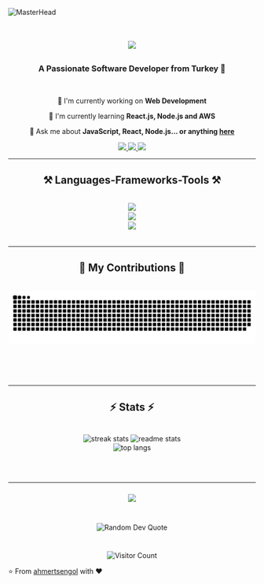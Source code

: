 ![MasterHead](https://mir-s3-cdn-cf.behance.net/project_modules/max_1200/79731568097599.5b50bca477735.jpg)

<h1 align="center">
    <img src="https://readme-typing-svg.herokuapp.com/?font=Righteous&size=35&center=true&vCenter=true&width=500&height=70&duration=4000&lines=Hi+There!+👋;+I'm+Ahmet+Şengöl!;" />
</h1>

<h3 align="center">A Passionate Software Developer from Turkey 🚀</h3>

<br/>

<div align="center">
 
 🔭 I'm currently working on **Web Development**
 
 🌱 I'm currently learning **React.js, Node.js and AWS**

 💬 Ask me about **JavaScript, React, Node.js... or anything [here](https://github.com/ahmertsengol/ahmertsengol/issues)**

 </div>

<div align="center"> 
  <a href="mailto:[21sandn21@gmail.com]">
    <img src="https://img.shields.io/badge/Gmail-333333?style=for-the-badge&logo=gmail&logoColor=red" />
  </a>
  <a href="[[YOUR_LINKEDIN](https://www.linkedin.com/in/ahmertsengol/)]" target="_blank">
    <img src="https://img.shields.io/badge/LinkedIn-0077B5?style=for-the-badge&logo=linkedin&logoColor=white" />
  </a>
  <a href="[MyPortfolio](https://github.com/ahmertsengol/MyPortfolio)" target="_blank">
     <img src="https://img.shields.io/badge/Portfolio-FF5722?style=for-the-badge&logo=todoist&logoColor=white" />
  </a>
</div>

 <hr/>
 
<h2 align="center">⚒️ Languages-Frameworks-Tools ⚒️</h2>
<br/>
<div align="center">
    <img src="https://skillicons.dev/icons?i=javascript,typescript,react,nodejs,python,java" /><br>
    <img src="https://skillicons.dev/icons?i=html,css,bootstrap,mongodb,mysql,docker" /><br>
    <img src="https://skillicons.dev/icons?i=vscode,github,git,aws,postman,figma" />
</div>

<br/>
<hr/>

<div align="center">
  <h2>🐍 My Contributions 🐍</h2>
  <br>
  <img alt="snake eating my contributions" src="https://raw.githubusercontent.com/salesp07/salesp07/output/github-contribution-grid-snake.svg" />
  
  <br/><br/><br/>
</div>

<hr/>

<h2 align="center">⚡ Stats ⚡</h2>
<br>
<div align=center>
  <img width=390 src="https://github-readme-streak-stats-salesp07.vercel.app/?user=ahmertsengol&count_private=true&theme=react&border_radius=10" alt="streak stats"/>
  <img width=390 src="https://github-readme-stats-salesp07.vercel.app/api?username=ahmertsengol&count_private=true&show_icons=true&theme=react&rank_icon=github&border_radius=10" alt="readme stats" />
  <br/>
  <img width=325 align="center" src="https://github-readme-stats-salesp07.vercel.app/api/top-langs/?username=ahmertsengol&hide=HTML&langs_count=8&layout=compact&theme=react&border_radius=10&size_weight=0.5&count_weight=0.5&exclude_repo=github-readme-stats" alt="top langs" />
</div>

<br/><br/>

<hr/>

<h3 align="center">
    <img src="https://readme-typing-svg.herokuapp.com/?font=Righteous&size=25&center=true&vCenter=true&width=500&height=70&duration=4000&lines=Thanks+for+visiting!+✌️;Send+me+a+message+on+LinkedIn!;I'm+always+down+to+collab+:)">
</h3>

#

<div align="center">
<img src="https://quotes-github-readme.vercel.app/api?type=horizontal&theme=tokyonight" alt="Random Dev Quote"/>
</div>

#

<div align="center">
<img src="https://profile-counter.glitch.me/ahmertsengol/count.svg" alt="Visitor Count"/>
</div>

⭐️ From [ahmertsengol](https://github.com/ahmertsengol) with ❤️ 
